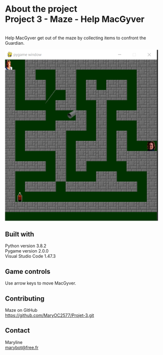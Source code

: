 <h1>About the project<br>
Project 3 - Maze - Help MacGyver</h1><br>
Help MacGyver get out of the maze by collecting items to confront the Guardian.

![image](./data/img/maze.png)

<h2><b>Built with</b></h2>
Python version 3.8.2<br>
Pygame version 2.0.0<br>
Visual Studio Code 1.47.3

<h2><b>Game controls</b></h2>
Use arrow keys to move MacGyver.

<h2><b>Contributing</b></h2>
Maze on GitHub<br>
<a href="https://github.com/MaryOC2577/Projet-3.git">https://github.com/MaryOC2577/Projet-3.git</a>

<h2></b>Contact</b></h2>
Maryline<br>
<a href="marybot@free.fr">marybot@free.fr</a>
